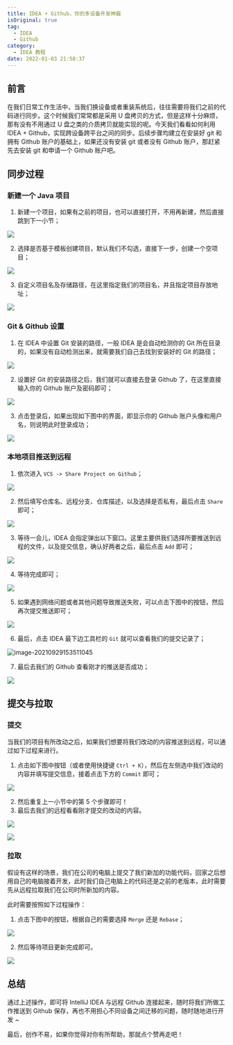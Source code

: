 ```yaml
---
title: IDEA + Github，你的多设备开发神器
isOriginal: true
tag:
  - IDEA
  - Github
category:
  - IDEA 教程
date: 2022-01-03 21:58:37
---
```




## 前言

在我们日常工作生活中，当我们换设备或者重装系统后，往往需要将我们之前的代码进行同步。这个时候我们常常都是采用 U 盘拷贝的方式，但是这样十分麻烦，那有没有不用通过 U 盘之类的介质拷贝就能实现的呢。今天我们看看如何利用 IDEA + Github，实现跨设备跨平台之间的同步。后续步骤均建立在安装好 git 和拥有 Github 账户的基础上，如果还没有安装 git 或者没有 Github 账户，那赶紧先去安装 git 和申请一个 Github 账户吧。

## 同步过程

### 新建一个 Java 项目

1.   新建一个项目，如果有之前的项目，也可以直接打开，不用再新建，然后直接跳到下一小节；

![](https://imgconvert.csdnimg.cn/aHR0cHM6Ly91cGxvYWQtaW1hZ2VzLmppYW5zaHUuaW8vdXBsb2FkX2ltYWdlcy85NzQ3MzUwLTYxMDYwNTQzZGYwNjNkMjkucG5n?x-oss-process=image/format,png)

2.   选择是否基于模板创建项目，默认我们不勾选，直接下一步，创建一个空项目；

![](https://imgconvert.csdnimg.cn/aHR0cHM6Ly91cGxvYWQtaW1hZ2VzLmppYW5zaHUuaW8vdXBsb2FkX2ltYWdlcy85NzQ3MzUwLTg1ZTg2NWRmYjIzZTI3NDQucG5n?x-oss-process=image/format,png)

3.   自定义项目名及存储路径，在这里指定我们的项目名，并且指定项目存放地址；

![](https://imgconvert.csdnimg.cn/aHR0cHM6Ly91cGxvYWQtaW1hZ2VzLmppYW5zaHUuaW8vdXBsb2FkX2ltYWdlcy85NzQ3MzUwLWNkNDY3NmZmZjhkNzI0NGUucG5n?x-oss-process=image/format,png)

### Git & Github 设置

1.   在 IDEA 中设置 Git 安装的路径，一般 IDEA 是会自动检测你的 Git 所在目录的，如果没有自动检测出来，就需要我们自己去找到安装好的 Git 的路径；

![](https://cdn.jsdelivr.net/gh/cunyu1943/blog-imgs@main//blog/image-20210929152236779.png)

2.   设置好 Git 的安装路径之后，我们就可以直接去登录 Github 了，在这里直接输入你的 Github 账户及密码即可；

![](https://imgconvert.csdnimg.cn/aHR0cHM6Ly91cGxvYWQtaW1hZ2VzLmppYW5zaHUuaW8vdXBsb2FkX2ltYWdlcy85NzQ3MzUwLTY4MGUyNmFjNGZlMGFiZGIucG5n?x-oss-process=image/format,png)

3.   点击登录后，如果出现如下图中的界面，即显示你的 Github 账户头像和用户名，则说明此时登录成功；

![](https://cdn.jsdelivr.net/gh/cunyu1943/blog-imgs@main//blog/image-20210929152314679.png)

### 本地项目推送到远程

1.   依次进入 `VCS -> Share Project on Github`；

![](https://cdn.jsdelivr.net/gh/cunyu1943/blog-imgs@main//blog/image-20210929152433453.png)

2.   然后填写仓库名、远程分支、仓库描述，以及选择是否私有，最后点击 `Share` 即可；

![](https://cdn.jsdelivr.net/gh/cunyu1943/blog-imgs@main//blog/image-20210929152612705.png)

3.   等待一会儿，IDEA 会指定弹出以下窗口。这里主要供我们选择所要推送到远程的文件，以及提交信息，确认好两者之后，最后点击 `Add` 即可；

![](https://cdn.jsdelivr.net/gh/cunyu1943/blog-imgs@main//blog/image-20210929152834588.png)

4.   等待完成即可；

![](https://cdn.jsdelivr.net/gh/cunyu1943/blog-imgs@main//blog/image-20210929153113252.png)

5.   如果遇到网络问题或者其他问题导致推送失败，可以点击下图中的按钮，然后再次提交推送即可；

![](https://cdn.jsdelivr.net/gh/cunyu1943/blog-imgs@main//blog/image-20210929153301590.png)

6.   最后，点击 IDEA 最下边工具栏的 `Git` 就可以查看我们的提交记录了；

![image-20210929153511045](https://cdn.jsdelivr.net/gh/cunyu1943/blog-imgs@main//blog/image-20210929153511045.png)

7.   最后去我们的 Github 查看刚才的推送是否成功；

![](https://cdn.jsdelivr.net/gh/cunyu1943/blog-imgs@main//blog/image-20210929154138288.png)

## 提交与拉取

### 提交

当我们的项目有所改动之后，如果我们想要将我们改动的内容推送到远程，可以通过如下过程来进行。

1.   点击如下图中按钮（或者使用快捷键 `Ctrl + K`），然后在左侧选中我们改动的内容并填写提交信息，接着点击下方的 `Commit` 即可；

![](https://cdn.jsdelivr.net/gh/cunyu1943/blog-imgs@main//blog/image-20210929154719736.png)

2.   然后重复上一小节中的第 5 个步骤即可！
3.   最后去我们的远程看看刚才提交的改动的内容。

![](https://cdn.jsdelivr.net/gh/cunyu1943/blog-imgs@main//blog/image-20210929155151900.png)

![](https://cdn.jsdelivr.net/gh/cunyu1943/blog-imgs@main//blog/image-20210929155228143.png)

### 拉取

假设有这样的场景，我们在公司的电脑上提交了我们新加的功能代码，回家之后想用自己的电脑接着开发，此时我们自己电脑上的代码还是之前的老版本，此时需要先从远程拉取我们在公司时所新加的内容。

此时需要按照如下过程操作：

1.   点击下图中的按钮，根据自己的需要选择 `Merge` 还是 `Rebase`；

![](https://cdn.jsdelivr.net/gh/cunyu1943/blog-imgs@main//blog/image-20210929155555792.png)

2.   然后等待项目更新完成即可。

![](https://cdn.jsdelivr.net/gh/cunyu1943/blog-imgs@main//blog/image-20210929155646021.png)

## 总结

通过上述操作，即可将 IntelliJ IDEA 与远程 Github 连接起来，随时将我们所做工作推送到 Github 保存，再也不用担心不同设备之间迁移的问题，随时随地进行开发 ~

最后，创作不易，如果你觉得对你有所帮助，那就点个赞再走吧！
